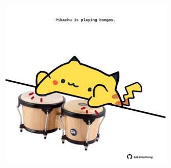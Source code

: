 <!-- built at 01/09/2021, 10:02:16 UTC -->
<p align="center">
  <img width="500" height="500" src="./ReadmeImage.svg">
</p>
